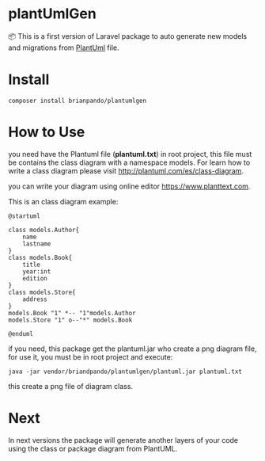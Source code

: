 # plantUmlGen
:package: This is a first version of Laravel package to auto generate new models and migrations from [PlantUml](http://plantuml.com) file.

# Install
```
composer install brianpando/plantumlgen
```
# How to Use
you need have the Plantuml file (**plantuml.txt**) in root project, this file must be contains the class diagram with a namespace models. For learn how to write a class diagram please visit http://plantuml.com/es/class-diagram.

you can write your diagram using online editor https://www.planttext.com.

This is an class diagram example:
```
@startuml

class models.Author{
    name
    lastname
}
class models.Book{
    title
    year:int
    edition
}
class models.Store{
    address
}
models.Book "1" *-- "1"models.Author
models.Store "1" o--"*" models.Book

@enduml
```
if you need, this package get the plantuml.jar who create a png diagram file, for use it, you must be in root project and execute:
```
java -jar vendor/briandpando/plantumlgen/plantuml.jar plantuml.txt
```
this create a png file of diagram class.


# Next
In next versions the package will generate another layers of your code using the class or package diagram from PlantUML.

